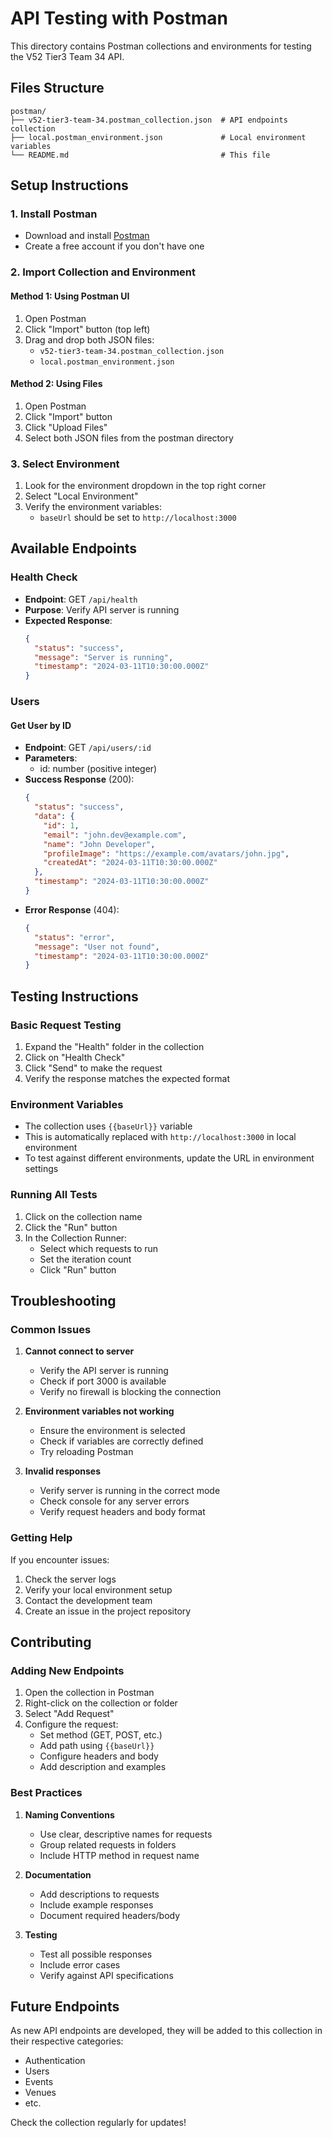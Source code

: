 # API Testing with Postman

This directory contains Postman collections and environments for testing the V52 Tier3 Team 34 API.

## Files Structure

```
postman/
├── v52-tier3-team-34.postman_collection.json  # API endpoints collection
├── local.postman_environment.json             # Local environment variables
└── README.md                                  # This file
```

## Setup Instructions

### 1. Install Postman

- Download and install [Postman](https://www.postman.com/downloads/)
- Create a free account if you don't have one

### 2. Import Collection and Environment

#### Method 1: Using Postman UI

1. Open Postman
2. Click "Import" button (top left)
3. Drag and drop both JSON files:
   - `v52-tier3-team-34.postman_collection.json`
   - `local.postman_environment.json`

#### Method 2: Using Files

1. Open Postman
2. Click "Import" button
3. Click "Upload Files"
4. Select both JSON files from the postman directory

### 3. Select Environment

1. Look for the environment dropdown in the top right corner
2. Select "Local Environment"
3. Verify the environment variables:
   - `baseUrl` should be set to `http://localhost:3000`

## Available Endpoints

### Health Check

- **Endpoint**: GET `/api/health`
- **Purpose**: Verify API server is running
- **Expected Response**:
  ```json
  {
    "status": "success",
    "message": "Server is running",
    "timestamp": "2024-03-11T10:30:00.000Z"
  }
  ```

### Users

#### Get User by ID
- **Endpoint**: GET `/api/users/:id`
- **Parameters**: 
  - id: number (positive integer)
- **Success Response** (200):
  ```json
  {
    "status": "success",
    "data": {
      "id": 1,
      "email": "john.dev@example.com",
      "name": "John Developer",
      "profileImage": "https://example.com/avatars/john.jpg",
      "createdAt": "2024-03-11T10:30:00.000Z"
    },
    "timestamp": "2024-03-11T10:30:00.000Z"
  }
  ```
- **Error Response** (404):
  ```json
  {
    "status": "error",
    "message": "User not found",
    "timestamp": "2024-03-11T10:30:00.000Z"
  }
  ```

## Testing Instructions

### Basic Request Testing

1. Expand the "Health" folder in the collection
2. Click on "Health Check"
3. Click "Send" to make the request
4. Verify the response matches the expected format

### Environment Variables

- The collection uses `{{baseUrl}}` variable
- This is automatically replaced with `http://localhost:3000` in local environment
- To test against different environments, update the URL in environment settings

### Running All Tests

1. Click on the collection name
2. Click the "Run" button
3. In the Collection Runner:
   - Select which requests to run
   - Set the iteration count
   - Click "Run" button

## Troubleshooting

### Common Issues

1. **Cannot connect to server**

   - Verify the API server is running
   - Check if port 3000 is available
   - Verify no firewall is blocking the connection

2. **Environment variables not working**

   - Ensure the environment is selected
   - Check if variables are correctly defined
   - Try reloading Postman

3. **Invalid responses**
   - Verify server is running in the correct mode
   - Check console for any server errors
   - Verify request headers and body format

### Getting Help

If you encounter issues:

1. Check the server logs
2. Verify your local environment setup
3. Contact the development team
4. Create an issue in the project repository

## Contributing

### Adding New Endpoints

1. Open the collection in Postman
2. Right-click on the collection or folder
3. Select "Add Request"
4. Configure the request:
   - Set method (GET, POST, etc.)
   - Add path using `{{baseUrl}}`
   - Configure headers and body
   - Add description and examples

### Best Practices

1. **Naming Conventions**

   - Use clear, descriptive names for requests
   - Group related requests in folders
   - Include HTTP method in request name

2. **Documentation**

   - Add descriptions to requests
   - Include example responses
   - Document required headers/body

3. **Testing**
   - Test all possible responses
   - Include error cases
   - Verify against API specifications

## Future Endpoints

As new API endpoints are developed, they will be added to this collection in their respective categories:

- Authentication
- Users
- Events
- Venues
- etc.

Check the collection regularly for updates!
